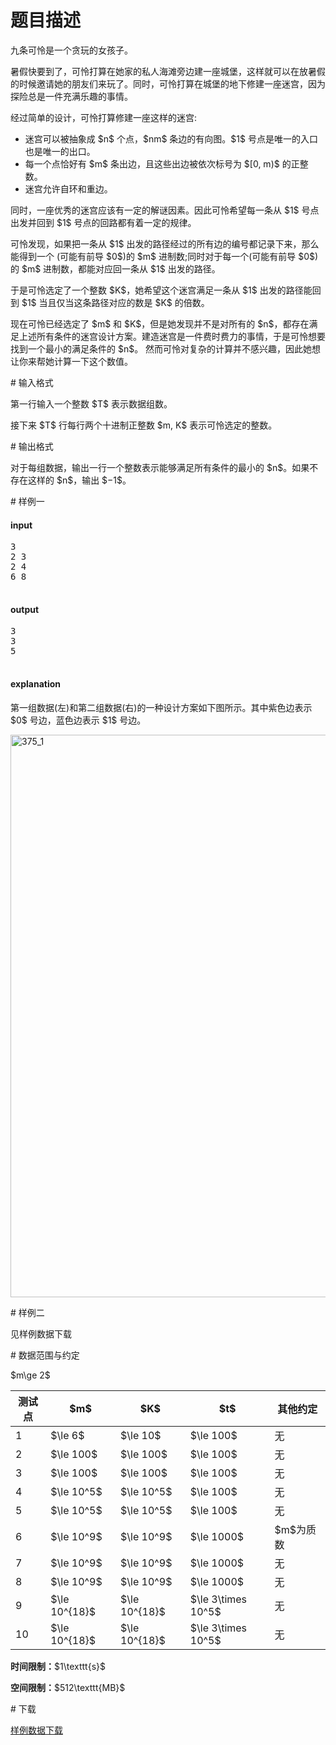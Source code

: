 # 题目描述

<p>九条可怜是一个贪玩的女孩子。</p>
<p>暑假快要到了，可怜打算在她家的私人海滩旁边建一座城堡，这样就可以在放暑假的时候邀请她的朋友们来玩了。同时，可怜打算在城堡的地下修建一座迷宫，因为探险总是一件充满乐趣的事情。</p>
<p>经过简单的设计，可怜打算修建一座这样的迷宫:</p>
<ul><li>迷宫可以被抽象成 $n$ 个点，$nm$ 条边的有向图。$1$ 号点是唯一的入口也是唯一的出口。 </li>
<li>每一个点恰好有 $m$ 条出边，且这些出边被依次标号为 $[0, m)$ 的正整数。</li>
<li>迷宫允许自环和重边。</li>
</ul><p>同时，一座优秀的迷宫应该有一定的解谜因素。因此可怜希望每一条从 $1$ 号点出发并回到 $1$ 号点的回路都有着一定的规律。</p>
<p>可怜发现，如果把一条从 $1$ 出发的路径经过的所有边的编号都记录下来，那么能得到一个 (可能有前导 $0$)的 $m$ 进制数;同时对于每一个(可能有前导 $0$)的 $m$ 进制数，都能对应回一条从 $1$ 出发的路径。</p>
<p>于是可怜选定了一个整数 $K$，她希望这个迷宫满足一条从 $1$ 出发的路径能回到 $1$ 当且仅当这条路径对应的数是 $K$ 的倍数。</p>
<p>现在可怜已经选定了 $m$ 和 $K$，但是她发现并不是对所有的 $n$，都存在满足上述所有条件的迷宫设计方案。建造迷宫是一件费时费力的事情，于是可怜想要找到一个最小的满足条件的 $n$。 然而可怜对复杂的计算并不感兴趣，因此她想让你来帮她计算一下这个数值。</p>
# 输入格式


<p>第一行输入一个整数 $T$ 表示数据组数。</p>
<p>接下来 $T$ 行每行两个十进制正整数 $m, K$ 表示可怜选定的整数。</p>
# 输出格式


<p>对于每组数据，输出一行一个整数表示能够满足所有条件的最小的 $n$。如果不存在这样的 $n$，输出 $−1$。</p>
# 样例一


<h4>input</h4>
<pre>3
2 3
2 4
6 8

</pre>

<h4>output</h4>
<pre>3
3
5

</pre>

<h4>explanation</h4>
<p>第一组数据(左)和第二组数据(右)的一种设计方案如下图所示。其中紫色边表示 $0$ 号边，蓝色边表示 $1$ 号边。</p>
<p> <img src="http://7xoz7t.com1.z0.glb.clouddn.com/375_1.png" style="width:900px;" alt="375_1" class="center-block"/></p>
# 样例二


<p>见样例数据下载</p>
# 数据范围与约定


<p>$m\ge 2$</p>
<div class="table-responsive">
 <table class="table table-bordered table-text-center table-vertical-middle"><thead><tr><th>测试点</th>
    <th>$m$</th>
    <th>$K$</th>
    <th>$t$</th>
    <th>其他约定</th>
   </tr></thead><tbody><tr><td>1</td>
    <td>$\le 6$</td>
    <td>$\le 10$</td>
    <td>$\le 100$</td>
    <td>无</td>
    </tr><tr><td>2</td>
    <td>$\le 100$</td>
    <td>$\le 100$</td>
    <td>$\le 100$</td>
    <td>无</td>
   </tr><tr><td>3</td>
    <td>$\le 100$</td>
    <td>$\le 100$</td>
    <td>$\le 100$</td>
    <td>无</td>
    </tr><tr><td>4</td>
    <td>$\le 10^5$</td>
    <td>$\le 10^5$</td>
    <td>$\le 100$</td>
    <td>无</td>
    </tr><tr><td>5</td>
    <td>$\le 10^5$</td>
    <td>$\le 10^5$</td>
    <td>$\le 100$</td>
    <td>无</td>
    </tr><tr><td>6</td>
    <td>$\le 10^9$</td>
    <td>$\le 10^9$</td>
    <td>$\le 1000$</td>
    <td>$m$为质数</td>
    </tr><tr><td>7</td>
    <td>$\le 10^9$</td>
    <td>$\le 10^9$</td>
    <td>$\le 1000$</td>
    <td>无</td>
       </tr><tr><td>8</td>
    <td>$\le 10^9$</td>
    <td>$\le 10^9$</td>
    <td>$\le 1000$</td>
    <td>无</td>
    </tr><tr><td>9</td>
    <td>$\le 10^{18}$</td>
    <td>$\le 10^{18}$</td>
    <td>$\le 3\times 10^5$</td>
    <td>无</td>
    </tr><tr><td>10</td>
    <td>$\le 10^{18}$</td>
    <td>$\le 10^{18}$</td>
    <td>$\le 3\times 10^5$</td>
    <td>无</td>
    </tr></tbody></table></div>




<p><strong>时间限制：</strong>$1\texttt{s}$</p>
<p><strong>空间限制：</strong>$512\texttt{MB}$</p>
# 下载


<p><a href="/download.php?type=problem&amp;id=375">样例数据下载</a></p>
